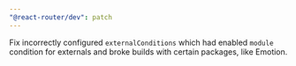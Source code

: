 ```yaml
---
"@react-router/dev": patch
---
```


Fix incorrectly configured `externalConditions` which had enabled `module` condition for externals and broke builds with certain packages, like Emotion.
